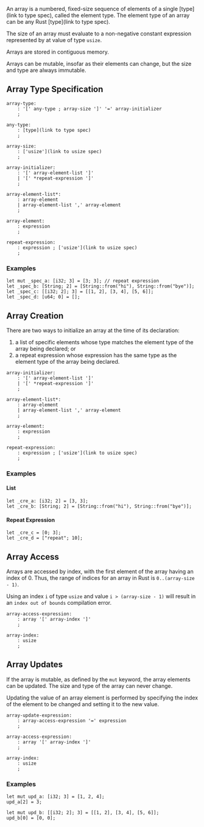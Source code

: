 An array is a numbered, fixed-size sequence of elements of a single [type](link to type spec), called the element type. The element type of an array can be any Rust [type](link to type spec). 

The size of an array must evaluate to a non-negative constant expression represented by at value of type `usize`.

Arrays are stored in contiguous memory.

Arrays can be mutable, insofar as their elements can change, but the size and type are always immutable.

## Array Type Specification

```
array-type:
    : '[' any-type ; array-size ']' '=' array-initializer 
    ;

any-type:
    : [type](link to type spec)
    ;

array-size:
    : ['usize'](link to usize spec)
    ;

array-initializer:
    : '[' array-element-list ']'
    | '[' *repeat-expression ']'
    ;

array-element-list*:
    : array-element
    | array-element-list ',' array-element
    ;

array-element:
    : expression
    ;

repeat-expression:
    : expression ; ['usize'](link to usize spec)
    ;
```

### Examples

```
let mut _spec_a: [i32; 3] = [3; 3]; // repeat expression
let _spec_b: [String; 2] = [String::from("hi"), String::from("bye")];
let _spec_c: [[i32; 2]; 3] = [[1, 2], [3, 4], [5, 6]];
let _spec_d: [u64; 0] = [];
```


## Array Creation

There are two ways to initialize an array at the time of its declaration:
1. a list of specific elements whose type matches the element type of the array being declared; or
2. a repeat expression whose expression has the same type as the element type of the array being declared.

```
array-initializer:
    : '[' array-element-list ']'
    | '[' *repeat-expression ']'
    ;

array-element-list*:
    : array-element
    | array-element-list ',' array-element
    ;

array-element:
    : expression
    ;

repeat-expression:
    : expression ; ['usize'](link to usize spec)
    ;
```

### Examples

#### List

```
let _cre_a: [i32; 2] = [3, 3];
let _cre_b: [String; 2] = [String::from("hi"), String::from("bye")];
```

#### Repeat Expression

```
let _cre_c = [0; 3];
let _cre_d = ["repeat"; 10];
```

## Array Access

Arrays are accessed by index, with the first element of the array having an index of 0. Thus, the range of indices for an array in Rust is `0..(array-size - 1)`. 

Using an index `i` of type `usize` and value `i > (array-size - 1)` will result in an `index out of bounds` compilation error.

```
array-access-expression:
    : array '[' array-index ']'
    ;

array-index:
    : usize
    ;
```

## Array Updates

If the array is mutable, as defined by the `mut` keyword, the array elements can be updated. The size and type of the array can never change.

Updating the value of an array element is performed by specifying the index of the element to be changed and setting it to the new value.

```
array-update-expression:
    : array-access-expression '=' expression
    ;

array-access-expression:
    : array '[' array-index ']'
    ;

array-index:
    : usize
    ;
```

### Examples

```
let mut upd_a: [i32; 3] = [1, 2, 4];
upd_a[2] = 3;

let mut upd_b: [[i32; 2]; 3] = [[1, 2], [3, 4], [5, 6]];
upd_b[0] = [0, 0];
```
